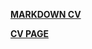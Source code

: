 **[MARKDOWN CV](https://ageraowls.github.io/rsschool-cv/cv)**

**[CV PAGE](https://ageraowls.github.io/rsschool-cv)**
